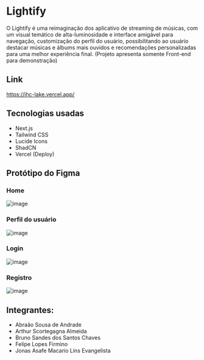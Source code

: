 # Lightify

O Lightify é uma reimaginação dos aplicativo de streaming de músicas, com um visual temático de alta-luminosidade e interface amigável para navegação, customização do perfil do usuário, possibilitando ao usuário destacar músicas e álbums mais ouvidos e recomendações personalizadas para uma melhor experiência final. (Projeto apresenta somente Front-end para demonstração)

## Link

https://ihc-lake.vercel.app/

## Tecnologias usadas

- Next.js
- Tailwind CSS
- Lucide Icons
- ShadCN
- Vercel (Deploy)

## Protótipo do Figma

### Home
  ![image](https://github.com/user-attachments/assets/f7fd9bba-5a75-437d-b911-97d9555e86d7)
### Perfil do usuário
  ![image](https://github.com/user-attachments/assets/db873246-ba23-4716-903b-ecb31725ee21)
### Login
  ![image](https://github.com/user-attachments/assets/49c7e563-dfdb-44e1-8b43-0c56fd5ec7e9)
### Registro
  ![image](https://github.com/user-attachments/assets/73a65828-d413-4f9c-bab0-42d2f354e559)

## Integrantes:
- Abraão Sousa de Andrade
- Arthur Scortegagna Almeida
- Bruno Sandes dos Santos Chaves
- Felipe Lopes Firmino
- Jonas Asafe Macario Lins Evangelista




